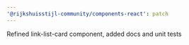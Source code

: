 ```yaml
---
'@rijkshuisstijl-community/components-react': patch
---
```


Refined link-list-card component, added docs and unit tests
